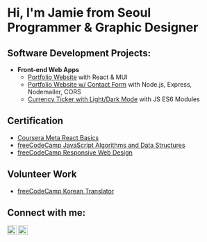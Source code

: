 <h1>Hi, I'm Jamie from Seoul <br/>Programmer & Graphic Designer

<h2>Software Development Projects:</h2>

- <b>Front-end Web Apps</b>
  - [Portfolio Website](https://jamie-kim-portfolio.vercel.app/) with React & MUI
  - [Portfolio Website w/ Contact Form](https://github.com/jamiekimtech/website-form) with Node.js, Express, Nodemailer, CORS
  - [Currency Ticker with Light/Dark Mode](https://main--singular-salmiakki-a6c94d.netlify.app/) with JS ES6 Modules
  

<h2>Certification</h2>

- [Coursera Meta React Basics](https://www.coursera.org/account/accomplishments/certificate/WUEBFJ9GUJH3)
- [freeCodeCamp JavaScript Algorithms and Data Structures](https://www.freecodecamp.org/certification/JamieKim/javascript-algorithms-and-data-structures)
- [freeCodeCamp Responsive Web Design](https://www.freecodecamp.org/certification/JamieKim/responsive-web-design)



<h2> Volunteer Work</h2>

- [freeCodeCamp Korean Translator](https://https://www.freecodecamp.org/)

<h2>Connect with me:</h2>

[<img align="left" alt="JamieKim | Twitter" width="22px" src="https://cdn.jsdelivr.net/npm/simple-icons@v3/icons/twitter.svg" />][twitter]
[<img align="left" alt="JamieKim | LinkedIn" width="22px" src="https://cdn.jsdelivr.net/npm/simple-icons@v3/icons/linkedin.svg" />][linkedin]

[twitter]: https://twitter.com/jamiekimtech313
[linkedin]: https://www.linkedin.com/in/jamie-kim-6924ba251/
